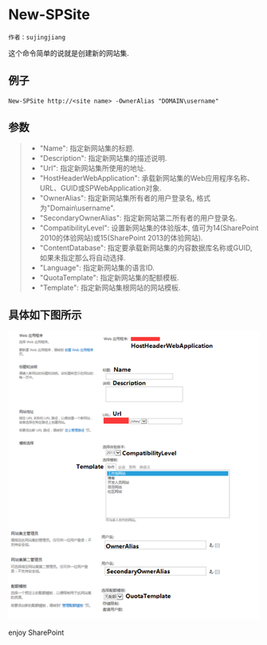 # New-SPSite
	作者：sujingjiang

这个命令简单的说就是创建新的网站集.

## 例子     
`New-SPSite http://<site name> -OwnerAlias "DOMAIN\username"`

## 参数
> - "Name": 指定新网站集的标题.
> - "Description": 指定新网站集的描述说明.
> - "Url": 指定新网站集所使用的地址.
> - "HostHeaderWebApplication": 承载新网站集的Web应用程序名称、URL、GUID或SPWebApplication对象.
> - "OwnerAlias": 指定新网站集所有者的用户登录名, 格式为"Domain\username".
> - "SecondaryOwnerAlias": 指定新网站第二所有者的用户登录名.
> - "CompatibilityLevel": 设置新网站集的体验版本, 值可为14(SharePoint 2010的体验网站)或15(SharePoint 2013的体验网站).
> - "ContentDatabase": 指定要承载新网站集的内容数据库名称或GUID, 如果未指定那么将自动选择.
> - "Language": 指定新网站集的语言ID.
> - "QuotaTemplate": 指定新网站集的配额模板.
> - "Template": 指定新网站集根网站的网站模板.

## 具体如下图所示
![](imgs/20150609.png)

enjoy SharePoint
